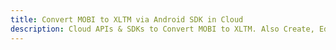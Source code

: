 ---title: Convert MOBI to XLTM via Android SDK in Clouddescription: Cloud APIs & SDKs to Convert MOBI to XLTM. Also Create, Edit & Render Microsoft Word & OpenOffice documents in the Cloud.---